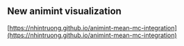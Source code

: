 ## New animint visualization
[https://nhintruong.github.io/animint-mean-mc-integration](https://nhintruong.github.io/animint-mean-mc-integration)